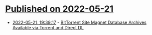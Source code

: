 # [Published on 2022-05-21](index.md)

* [2022-05-21, 19:39:17](https://news.ycombinator.com/item?id=31461070) - [BitTorrent Site Magnet Database Archives Available via Torrent and Direct DL](https://archive.org/details/TORRENTSMAGNETARCHIVES)
